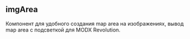 ## imgArea

Компонент для удобного создания map area на изображениях, вывод map area с подсветкой для MODX Revolution.